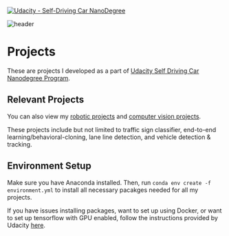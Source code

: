 [![Udacity - Self-Driving Car NanoDegree](https://s3.amazonaws.com/udacity-sdc/github/shield-carnd.svg)](http://www.udacity.com/drive)

![header](http://tugan0329.bitbucket.io/imgs/github/carnd-readme.png)

# Projects
These are projects I developed as a part of [Udacity Self Driving Car Nanodegree Program](https://www.udacity.com/drive).

## Relevant Projects
You can also view my [robotic projects](https://github.com/Michael-Tu/Udacity-Robotics) and [computer vision projects](https://github.com/Michael-Tu/Udacity-Computer-Vision). 

These projects include but not limited to traffic sign classifier, end-to-end learning/behavioral-cloning, lane line detection, and vehicle detection & tracking.


## Environment Setup
Make sure you have Anaconda installed. Then, run `conda env create -f environment.yml` to install all necessary pacakges needed for all my projects.

If you have issues installing packages, want to set up using Docker, or want to set up tensorflow with GPU enabled, follow the instructions provided by Udacity [here](https://github.com/udacity/CarND-Term1-Starter-Kit).


